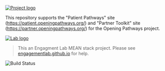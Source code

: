 [![Project logo](https://res.cloudinary.com/engagement-lab-home/image/upload/v1565210163/opening-pathways/img/logo.png "Project logo")](https://partner.openingpathways.org/)

This repository supports the "Patient Pathways" site (https://patient.openingpathways.org/) and "Partner Toolkit" site (https://partner.openingpathways.org/) for the Opening Pathways project. 


[![Lab logo](https://res.cloudinary.com/engagement-lab-home/image/upload/f_auto,c_scale,w_100//logos/logo-bootstrapper.png "Engagement Lab logo")](http://elab.emerson.edu/)
> This an Engagment Lab MEAN stack project. Please see [engagementlab.github.io](https://engagementlab.github.io) for help.

![Build Status](https://api.travis-ci.org/engagementlab/opening-pathways.svg?branch=master "Build Status")
